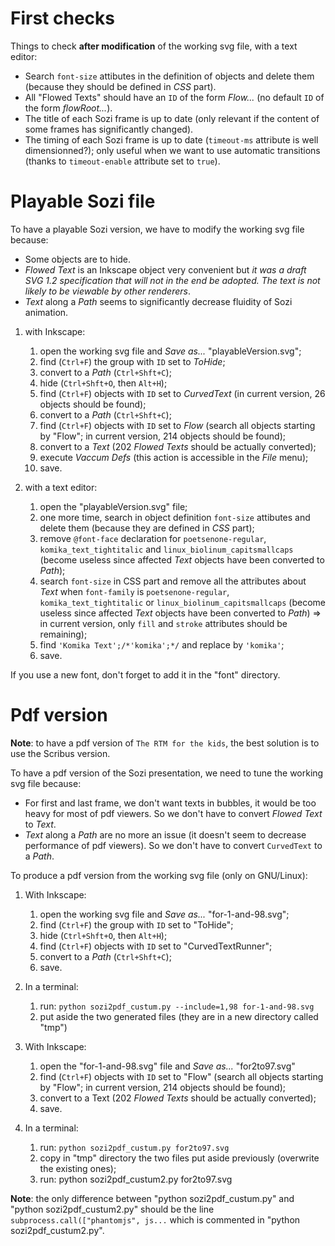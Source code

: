 First checks
============

Things to check **after modification** of the working svg file, with a text editor: 

* Search `font-size` attibutes in the definition of objects and delete them (because they should be defined in _CSS_ part).
* All "Flowed Texts" should have an `ID` of the form _Flow..._ (no default `ID` of the form _flowRoot..._).
* The title of each Sozi frame is up to date (only relevant if the content of some frames has significantly changed).
* The timing of each Sozi frame is up to date (`timeout-ms` attribute is well dimensionned?); only useful when we want to use automatic transitions (thanks to `timeout-enable` attribute set to `true`).

Playable Sozi file 
==================

To have a playable Sozi version, we have to modify the working svg file because:

* Some objects are to hide.
* _Flowed Text_ is an Inkscape object very convenient but _it was a draft SVG 1.2 specification that will not in the end be adopted. The text is not likely to be viewable by other renderers_.
* _Text_ along a _Path_ seems to significantly decrease fluidity of Sozi animation.

1. with Inkscape:

    1. open the working svg file and _Save as..._ "playableVersion.svg";
    2. find (`Ctrl+F`) the group with `ID` set to _ToHide_;
    3. convert to a _Path_ (`Ctrl+Shft+C`);
    4. hide (`Ctrl+Shft+O`, then `Alt+H`);
    5. find (`Ctrl+F`) objects with `ID` set to _CurvedText_ (in current version, 26 objects should be found);
    6. convert to a _Path_ (`Ctrl+Shft+C`);
    7. find (`Ctrl+F`) objects with `ID` set to _Flow_ (search all objects starting by "Flow"; in current version, 214 objects should be found);
    8. convert to a _Text_ (202 _Flowed Texts_ should be actually converted);
    9. execute _Vaccum Defs_ (this action is accessible in the _File_ menu);
    10. save.

2. with a text editor:

    1. open the "playableVersion.svg" file;
    2. one more time, search in object definition `font-size` attibutes and delete them (because they are defined in _CSS_ part);
    3. remove `@font-face` declaration for `poetsenone-regular`, `komika_text_tightitalic` and `linux_biolinum_capitsmallcaps` (become useless since affected _Text_ objects have been converted to _Path_);
    4. search `font-size` in CSS part and remove all the attributes about _Text_ when `font-family` is `poetsenone-regular`, `komika_text_tightitalic` or `linux_biolinum_capitsmallcaps` (become useless since affected _Text_ objects have been converted to _Path_) => in current version, only `fill` and `stroke` attributes should be remaining);
    5. find `'Komika Text';/*'komika';*/` and replace by `'komika'`;
    6. save.

If you use a new font, don't forget to add it in the "font" directory.


Pdf version
===========

**Note**: to have a pdf version of `The RTM for the kids`, the best solution is to use the Scribus version.

To have a pdf version of the Sozi presentation, we need to tune the working svg file because:

* For first and last frame, we don't want texts in bubbles, it would be too heavy for most of pdf viewers. So we don't have to convert _Flowed Text_ to _Text_.
* _Text_ along a _Path_ are no more an issue (it doesn't seem to decrease performance of pdf viewers). So we don't have to convert `CurvedText` to a _Path_.

To produce a pdf version from the working svg file (only on GNU/Linux):

1. With Inkscape:

    1. open the working svg file and _Save as..._ "for-1-and-98.svg";
    2. find (`Ctrl+F`) the group with `ID` set to "ToHide";
    3. hide (`Ctrl+Shft+O`, then `Alt+H`);
    4. find (`Ctrl+F`) objects with `ID` set to "CurvedTextRunner";
    5. convert to a _Path_ (`Ctrl+Shft+C`);
    6. save.

2. In a terminal:

    1. run: `python sozi2pdf_custum.py --include=1,98 for-1-and-98.svg`
    2. put aside the two generated files (they are in a new directory called "tmp")

3. With Inkscape:

    1. open the "for-1-and-98.svg" file and _Save as..._ "for2to97.svg"
    2. find (`Ctrl+F`) objects with `ID` set to "Flow" (search all objects starting by "Flow"; in current version, 214 objects should be found);
    3. convert to a Text (202 _Flowed Texts_ should be actually converted);
    4. save.

4. In a terminal:

    1. run: `python sozi2pdf_custum.py for2to97.svg`
    2. copy in "tmp" directory the two files put aside previously (overwrite the existing ones);
    3. run: python sozi2pdf_custum2.py for2to97.svg

**Note**: the only difference between "python sozi2pdf_custum.py" and "python sozi2pdf_custum2.py" should be the line `subprocess.call(["phantomjs", js...` which is commented in "python sozi2pdf_custum2.py".

